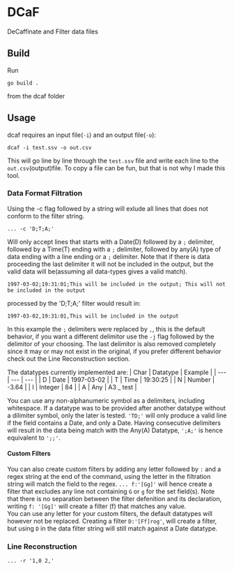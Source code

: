 # DCaF
 DeCaffinate and Filter data files

## Build
Run 
```
go build .
```
from the dcaf folder

## Usage
dcaf requires an input file(`-i`) and an output file(`-o`):
```
dcaf -i test.ssv -o out.csv
``` 
This will go line by line through the `test.ssv` file and write each line to the `out.csv`(output)file. To copy a file can be fun, but that is not why I made this tool. 

### Data Format Filtration
Using the -c flag followed by a string will exlude all lines that does not conform to the filter string.   
```
... -c 'D;T;A;'
```
Will only accept lines that starts with a Date(D) followed by a `;` delimiter, followed by a Time(T) ending with a `;` delimiter, 
followed by any(A) type of data ending with a line ending or a `;` delimiter. Note that if there is data proceeding the last delimiter it will not be included in the output, but the valid data will be(assuming all data-types gives a valid match).      
```
1997-03-02;19:31:01;This will be included in the output; This will not be included in the output
```
processed by the 'D;T;A;' filter would result in:
```
1997-03-02,19:31:01,This will be included in the output
```
In this example the `;` delimiters were replaced by `,`, this is the default behavior, if you want a different delimitor use the `-j` flag followed by the delimitor of your choosing. The last delimitor is also removed completely since it may or may not exist in the original, if you prefer different behavior check out the Line Reconstruction section.    
   
The datatypes currently implemented are:
| Char | Datatype | Example |
| --- | --- | --- |
| D | Date | 1997-03-02 |
| T | Time | 19:30:25 |
| N | Number | -3.64 |
| I | Integer | 84 |
| A | Any | A3 _ test |

You can use any non-alphanumeric symbol as a delimiters, including whitespace. If a datatype was to be provided after another datatype without a dilimiter symbol, only the later is tested. `'TD;'` will only produce a valid line if the field contains a Date, and only a Date. Having consecutive delimiters will result in the data being match with the Any(A) Datatype, `';A;'` is hence equivalent to `';;'`.

#### Custom Filters
You can also create custom filters by adding any letter followed by `:` and a regex string at the end of the command, using the letter in the filtration string will match the field to the regex. `... f:'[Gg]'` will hence create a filter that excludes any line not containing `G` or `g` for the set field(s). Note that there is no separation between the filter defenition and its declaration, writing `f: '[Gg]'` will create a filter (f) that matches any value.   
You can use any letter for your custom filters, the default datatypes will however not be replaced. Creating a filter `D:'[Ff]rog'`, will create a filter, but using `D` in the data filter string will still match against a Date datatype.


### Line Reconstruction
```
... -r '1,0 2,'
```